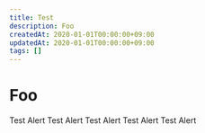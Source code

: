 ```yaml
---
title: Test
description: Foo
createdAt: 2020-01-01T00:00:00+09:00
updatedAt: 2020-01-01T00:00:00+09:00
tags: []
---
```


# Foo

<blog-alert>
Test Alert
</blog-alert>

<blog-alert variant="info">
Test Alert
</blog-alert>

<blog-alert variant="note">
Test Alert
</blog-alert>

<blog-alert variant="warning">
Test Alert
</blog-alert>

<blog-alert variant="danger">
Test Alert
</blog-alert>
